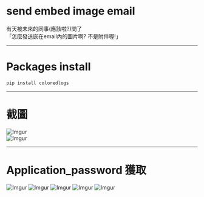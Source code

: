 # send embed image email
有天被未來的同事(應該啦?)問了    
「怎麼發送嵌在email內的圖片啊? 不是附件喔!」    

-----

# Packages install

```
pip install coloredlogs
```

-----

# 截圖

![Imgur](https://imgur.com/dmQ9pA7.png)    
![Imgur](https://imgur.com/Rm6mFnc.png)

-----

# Application_password 獲取

![Imgur](https://imgur.com/YKOUQ2O.png)
![Imgur](https://imgur.com/MIuQEqd.png)
![Imgur](https://imgur.com/TKlwqr5.png)
![Imgur](https://imgur.com/dQIp02W.png)
![Imgur](https://imgur.com/YBVtsBc.png)
